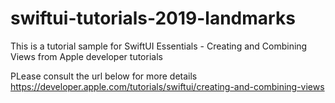 # swiftui-tutorials-2019-landmarks

This is a tutorial sample for SwiftUI Essentials - Creating and Combining Views from Apple developer tutorials

PLease consult the url below for more details
https://developer.apple.com/tutorials/swiftui/creating-and-combining-views
